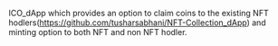 ICO_dApp which provides an option to claim coins to the existing NFT hodlers(https://github.com/tusharsabhani/NFT-Collection_dApp) and minting option to both NFT and non NFT hodler.
